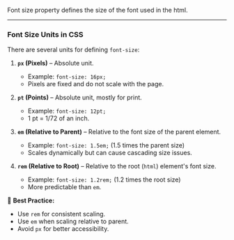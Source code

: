 Font size property defines the size of the  font used in the html.

---

### **Font Size Units in CSS**

There are several units for defining `font-size`:

1. **`px` (Pixels)** – Absolute unit.
    
    - Example: `font-size: 16px;`
    - Pixels are fixed and do not scale with the page.
2. **`pt` (Points)** – Absolute unit, mostly for print.
    
    - Example: `font-size: 12pt;`
    - 1 pt = 1/72 of an inch.
3. **`em` (Relative to Parent)** – Relative to the font size of the parent element.
    
    - Example: `font-size: 1.5em;` (1.5 times the parent size)
    - Scales dynamically but can cause cascading size issues.
4. **`rem` (Relative to Root)** – Relative to the root (`html`) element's font size.
    
    - Example: `font-size: 1.2rem;` (1.2 times the root size)
    - More predictable than `em`.

📌 **Best Practice:**

- Use `rem` for consistent scaling.
- Use `em` when scaling relative to parent.
- Avoid `px` for better accessibility.